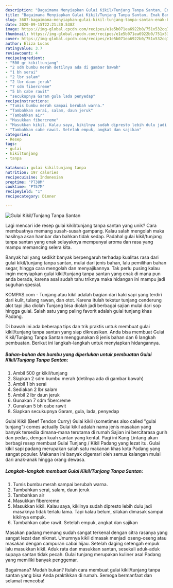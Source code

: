 ```yaml
---
description: "Bagaimana Menyiapkan Gulai Kikil/Tunjang Tanpa Santan, Enak Banget"
title: "Bagaimana Menyiapkan Gulai Kikil/Tunjang Tanpa Santan, Enak Banget"
slug: 3607-bagaimana-menyiapkan-gulai-kikil-tunjang-tanpa-santan-enak-banget
date: 2020-09-15T22:21:30.538Z
image: https://img-global.cpcdn.com/recipes/e1e5b071ea6922b0/751x532cq70/gulai-kikiltunjang-tanpa-santan-foto-resep-utama.jpg
thumbnail: https://img-global.cpcdn.com/recipes/e1e5b071ea6922b0/751x532cq70/gulai-kikiltunjang-tanpa-santan-foto-resep-utama.jpg
cover: https://img-global.cpcdn.com/recipes/e1e5b071ea6922b0/751x532cq70/gulai-kikiltunjang-tanpa-santan-foto-resep-utama.jpg
author: Eliza Lucas
ratingvalue: 3.7
reviewcount: 4
recipeingredient:
- "500 gr kikiltunjang"
- "2 sdm bumbu merah detilnya ada di gambar bawah"
- "1 bh serai"
- "2 lbr salam"
- "2 lbr daun jeruk"
- "7 sdm fibercreme"
- "5 bh cabe rawit"
- "secukupnya Garam gula lada penyedap"
recipeinstructions:
- "Tumis bumbu merah sampai berubah warna."
- "Tambahkan serai, salam, daun jeruk"
- "Tambahkan air"
- "Masukkan fibercreme"
- "Masukkan kikil. Kalau saya, kikilnya sudah dipresto lebih dulu jadi masaknya tidak terlalu lama. Tapi kalau belum, silakan dimasak sampai kikilnya empuk."
- "Tambahkan cabe rawit. Setelah empuk, angkat dan sajikan"
categories:
- Resep
tags:
- gulai
- kikiltunjang
- tanpa

katakunci: gulai kikiltunjang tanpa 
nutrition: 197 calories
recipecuisine: Indonesian
preptime: "PT38M"
cooktime: "PT57M"
recipeyield: "1"
recipecategory: Dinner

---
```



![Gulai Kikil/Tunjang Tanpa Santan](https://img-global.cpcdn.com/recipes/e1e5b071ea6922b0/751x532cq70/gulai-kikiltunjang-tanpa-santan-foto-resep-utama.jpg)

Lagi mencari ide resep gulai kikil/tunjang tanpa santan yang unik? Cara membuatnya memang susah-susah gampang. Kalau salah mengolah maka hasilnya akan hambar dan bahkan tidak sedap. Padahal gulai kikil/tunjang tanpa santan yang enak selayaknya mempunyai aroma dan rasa yang mampu memancing selera kita.

Banyak hal yang sedikit banyak berpengaruh terhadap kualitas rasa dari gulai kikil/tunjang tanpa santan, mulai dari jenis bahan, lalu pemilihan bahan segar, hingga cara mengolah dan menyajikannya. Tak perlu pusing kalau ingin menyiapkan gulai kikil/tunjang tanpa santan yang enak di mana pun anda berada, karena asal sudah tahu triknya maka hidangan ini mampu jadi suguhan spesial.

KOMPAS.com - Tunjang atau kikil adalah bagian dari kaki sapi yang terdiri dari kulit, tulang rawan, dan otot. Karena itulah tekstur tunjang cenderung alot tapi jika diolah Tunjang bisa diolah jadi berbagai sajian mulai dari sop hingga gulai. Salah satu yang paling favorit adalah gulai tunjang khas Padang.


Di bawah ini ada beberapa tips dan trik praktis untuk membuat gulai kikil/tunjang tanpa santan yang siap dikreasikan. Anda bisa membuat Gulai Kikil/Tunjang Tanpa Santan menggunakan 8 jenis bahan dan 6 langkah pembuatan. Berikut ini langkah-langkah untuk menyiapkan hidangannya.

<!--inarticleads1-->

##### Bahan-bahan dan bumbu yang diperlukan untuk pembuatan Gulai Kikil/Tunjang Tanpa Santan:

1. Ambil 500 gr kikil/tunjang
1. Siapkan 2 sdm bumbu merah (detilnya ada di gambar bawah)
1. Ambil 1 bh serai
1. Sediakan 2 lbr salam
1. Ambil 2 lbr daun jeruk
1. Gunakan 7 sdm fibercreme
1. Gunakan 5 bh cabe rawit
1. Siapkan secukupnya Garam, gula, lada, penyedap


Gulai Kikil (Beef Tendon Curry) Gulai kikil (sometimes also called &#34;gulai tunjang&#34;) comes actually Gulai kikil adalah nama jenis masakan yang banyak tersedia dimana-mana terutama di rumah Sajian ini bercitarasa gurih dan pedas, dengan kuah santan yang kental. Pagi ini Kang Lintang akan berbagi resep membuat Gulai Tunjang / Kikil Padang yang lezat itu. Gulai kikil sapi padang merupakan salah satu makanan khas kota Padang yang sangat populer. Makanan ini banyak digemari oleh semua kalangan mulai dari anak-anak hingga orang dewasa. 

<!--inarticleads2-->

##### Langkah-langkah membuat Gulai Kikil/Tunjang Tanpa Santan:

1. Tumis bumbu merah sampai berubah warna.
1. Tambahkan serai, salam, daun jeruk
1. Tambahkan air
1. Masukkan fibercreme
1. Masukkan kikil. Kalau saya, kikilnya sudah dipresto lebih dulu jadi masaknya tidak terlalu lama. Tapi kalau belum, silakan dimasak sampai kikilnya empuk.
1. Tambahkan cabe rawit. Setelah empuk, angkat dan sajikan


Masakan padang memang sudah sangat terkenal dengan citra rasanya yang sangat lezat dan nikmat. Umumnya kikil dimasak menjadi oseng-oseng atau masakan dengan campuran cabai hijau. Setelah daging setengah empuk lalu masukkan kikil. Aduk rata dan masukkan santan, sesekali aduk-aduk supaya santan tidak pecah. Gulai tunjang merupakan kuliner asal Padang yang memiliki banyak penggemar. 

Bagaimana? Mudah bukan? Itulah cara membuat gulai kikil/tunjang tanpa santan yang bisa Anda praktikkan di rumah. Semoga bermanfaat dan selamat mencoba!
